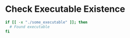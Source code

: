 # Check Executable Existence

```bash
if [[ -x "./some_executable" ]]; then
  # Found executable
fi
```
